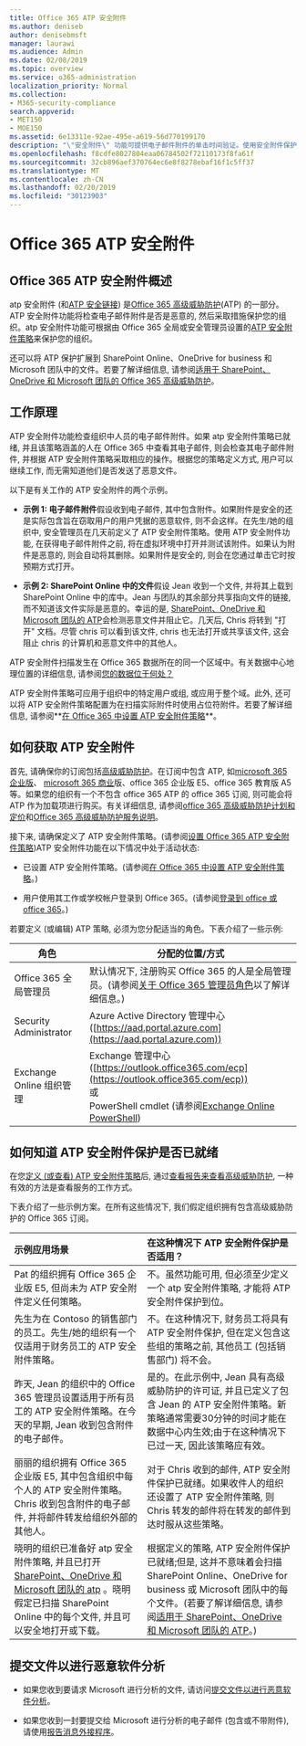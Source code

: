 ```yaml
---
title: Office 365 ATP 安全附件
ms.author: deniseb
author: denisebmsft
manager: laurawi
ms.audience: Admin
ms.date: 02/08/2019
ms.topic: overview
ms.service: o365-administration
localization_priority: Normal
ms.collection:
- M365-security-compliance
search.appverid:
- MET150
- MOE150
ms.assetid: 6e13311e-92ae-495e-a619-56d770199170
description: "\"安全附件\" 功能可提供电子邮件附件的单击时间验证。使用安全附件保护组织免受用户在电子邮件中发送或接收的恶意文件的攻击。"
ms.openlocfilehash: f8cdfe8027804eaa06784502f72110173f8fa61f
ms.sourcegitcommit: 32cb896aef370764ec6e8f8278ebaf16f1c5ff37
ms.translationtype: MT
ms.contentlocale: zh-CN
ms.lasthandoff: 02/20/2019
ms.locfileid: "30123903"
---
```

# <a name="office-365-atp-safe-attachments"></a>Office 365 ATP 安全附件

## <a name="overview-of-office-365-atp-safe-attachments"></a>Office 365 ATP 安全附件概述

atp 安全附件 (和[ATP 安全链接](atp-safe-links.md)) 是[Office 365 高级威胁防护](office-365-atp.md)(ATP) 的一部分。ATP 安全附件功能将检查电子邮件附件是否是恶意的, 然后采取措施保护您的组织。atp 安全附件功能可根据由 Office 365 全局或安全管理员设置的[ATP 安全附件策略](set-up-atp-safe-attachments-policies.md)来保护您的组织。 
  
还可以将 ATP 保护扩展到 SharePoint Online、OneDrive for business 和 Microsoft 团队中的文件。若要了解详细信息, 请参阅[适用于 SharePoint、OneDrive 和 Microsoft 团队的 Office 365 高级威胁防护](atp-for-spo-odb-and-teams.md)。
       
## <a name="how-it-works"></a>工作原理

ATP 安全附件功能检查组织中人员的电子邮件附件。如果 atp 安全附件策略已就绪, 并且该策略涵盖的人在 Office 365 中查看其电子邮件, 则会检查其电子邮件附件, 并根据 ATP 安全附件策略采取相应的操作。根据您的策略定义方式, 用户可以继续工作, 而无需知道他们是否发送了恶意文件。
  
以下是有关工作的 ATP 安全附件的两个示例。
  
- **示例 1: 电子邮件附件**假设收到电子邮件, 其中包含附件。如果附件是安全的还是实际包含旨在窃取用户的用户凭据的恶意软件, 则不会这样。在先生/她的组织中, 安全管理员在几天前定义了 ATP 安全附件策略。使用 ATP 安全附件功能, 在获得电子邮件附件之前, 将在虚拟环境中打开并测试该附件。如果认为附件是恶意的, 则会自动将其删除。如果附件是安全的, 则会在您通过单击它时按预期方式打开。 
    
- **示例 2: SharePoint Online 中的文件**假设 Jean 收到一个文件, 并将其上载到 SharePoint Online 中的库中。Jean 与团队的其余部分共享指向文件的链接, 而不知道该文件实际是恶意的。幸运的是, [SharePoint、OneDrive 和 Microsoft 团队的 ATP](atp-for-spo-odb-and-teams.md)会检测恶意文件并阻止它。几天后, Chris 将转到 "打开" 文档。尽管 chris 可以看到该文件, chris 也无法打开或共享该文件, 这会阻止 chris 的计算机和恶意文件中的其他人。 
    
ATP 安全附件扫描发生在 Office 365 数据所在的同一个区域中。有关数据中心地理位置的详细信息, 请参阅[您的数据位于何处？](https://products.office.com/where-is-your-data-located?geo=All) 

ATP 安全附件策略可应用于组织中的特定用户或组, 或应用于整个域。此外, 还可以将 ATP 安全附件策略配置为在扫描实际附件时使用占位符附件。若要了解详细信息, 请参阅**[在 Office 365 中设置 ATP 安全附件策略](set-up-atp-safe-attachments-policies.md)**。 
  
## <a name="how-to-get-atp-safe-attachments"></a>如何获取 ATP 安全附件

首先, 请确保你的订阅包括[高级威胁防护](office-365-atp.md)。在订阅中包含 ATP, 如[microsoft 365 企业版](https://www.microsoft.com/microsoft-365/enterprise/home)、 [microsoft 365 商业](https://www.microsoft.com/microsoft-365/business)版、office 365 企业版 E5、office 365 教育版 A5 等。如果您的组织有一个不包含 office 365 ATP 的 office 365 订阅, 则可能会将 ATP 作为加载项进行购买。有关详细信息, 请参阅[office 365 高级威胁防护计划和定价](https://products.office.com/exchange/advance-threat-protection)和[Office 365 高级威胁防护服务说明](https://docs.microsoft.com/office365/servicedescriptions/office-365-advanced-threat-protection-service-description)。 

接下来, 请确保定义了 ATP 安全附件策略。(请参阅[设置 Office 365 ATP 安全附件策略](set-up-atp-safe-attachments-policies.md))ATP 安全附件功能在以下情况中处于活动状态:
  
- 已设置 ATP 安全附件策略。(请参阅[在 Office 365 中设置 ATP 安全附件策略](set-up-atp-safe-attachments-policies.md)。)
    
- 用户使用其工作或学校帐户登录到 Office 365。(请参阅[登录到 office 或 office 365](https://support.office.com/article/b9582171-fd1f-4284-9846-bdd72bb28426)。)

若要定义 (或编辑) ATP 策略, 必须为您分配适当的角色。下表介绍了一些示例:

|角色  |分配的位置/方式  |
|---------|---------|
|Office 365 全局管理员 |默认情况下, 注册购买 Office 365 的人是全局管理员。(请参阅[关于 Office 365 管理员角色](https://docs.microsoft.com/office365/admin/add-users/about-admin-roles)以了解详细信息。)         |
|Security Administrator |Azure Active Directory 管理中心 ([https://aad.portal.azure.com](https://aad.portal.azure.com))|
|Exchange Online 组织管理 |Exchange 管理中心 ([https://outlook.office365.com/ecp](https://outlook.office365.com/ecp)) <br>或 <br>  PowerShell cmdlet (请参阅[Exchange Online PowerShell](https://docs.microsoft.com/powershell/exchange/exchange-online/exchange-online-powershell?view=exchange-ps)) |
    
## <a name="how-to-know-if-atp-safe-attachments-protection-is-in-place"></a>如何知道 ATP 安全附件保护是否已就绪

在您[定义 (或查看) ATP 安全附件策略](set-up-atp-safe-attachments-policies.md)后, 通过[查看报告来查看高级威胁防护](view-reports-for-atp.md), 一种有效的方法是查看服务的工作方式。
  
下表介绍了一些示例方案。在所有这些情况下, 我们假定组织拥有包含高级威胁防护的 Office 365 订阅。
  
|**示例应用场景**|**在这种情况下 ATP 安全附件保护是否适用？**|
|:-----|:-----|
|Pat 的组织拥有 Office 365 企业版 E5, 但尚未为 ATP 安全附件定义任何策略。  <br/> |不。虽然功能可用, 但必须至少定义一个 atp 安全附件策略, 才能将 ATP 安全附件保护到位。  <br/> |
|先生为在 Contoso 的销售部门的员工。先生/她的组织有一个仅适用于财务员工的 ATP 安全附件策略。  <br/> |不。在这种情况下, 财务员工将具有 ATP 安全附件保护, 但在定义包含这些组的策略之前, 其他员工 (包括销售部门) 将不会。  <br/> |
|昨天, Jean 的组织中的 Office 365 管理员设置适用于所有员工的 ATP 安全附件策略。在今天的早期, Jean 收到包含附件的电子邮件。  <br/> |是的。在此示例中, Jean 具有高级威胁防护的许可证, 并且已定义了包含 Jean 的 ATP 安全附件策略。新策略通常需要30分钟的时间才能在数据中心内生效;由于在这种情况下已过一天, 因此该策略应有效。  <br/> |
|丽丽的组织拥有 Office 365 企业版 E5, 其中包含组织中每个人的 ATP 安全附件策略。Chris 收到包含附件的电子邮件, 并将邮件转发给组织外部的其他人。  <br/> |对于 Chris 收到的邮件, ATP 安全附件保护已就绪。如果收件人的组织还设置了 ATP 安全附件策略, 则 Chris 转发的邮件将在转发的邮件到达时服从这些策略。  <br/> |
|晓明的组织已准备好 atp 安全附件策略, 并且已打开[SharePoint、OneDrive 和 Microsoft 团队的 atp](atp-for-spo-odb-and-teams.md) 。晓明假定已扫描 SharePoint Online 中的每个文件, 并且可以安全地打开或下载。<br/> |根据定义的策略, ATP 安全附件保护已就绪;但是, 这并不意味着会扫描 SharePoint Online、OneDrive for business 或 Microsoft 团队中的每个文件。(若要了解详细信息, 请参阅[适用于 SharePoint、OneDrive 和 Microsoft 团队的 ATP](atp-for-spo-odb-and-teams.md)。)<br/> |
   
## <a name="submitting-files-for-malware-analysis"></a>提交文件以进行恶意软件分析

- 如果您收到要请求 Microsoft 进行分析的文件, 请访问[提交文件以进行恶意软件分析](https://aka.ms/wdsi/submit)。

- 如果您收到一封要提交给 Microsoft 进行分析的电子邮件 (包含或不带附件), 请使用[报告消息外接程序](enable-the-report-message-add-in.md)。
  
